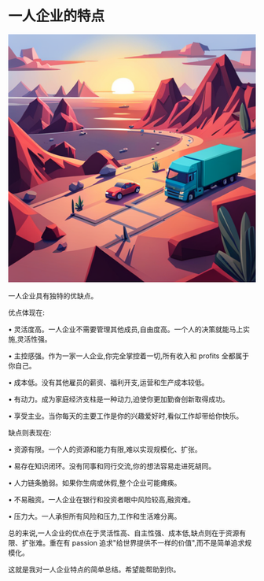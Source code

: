 # 一人企业的特点

![](../images/20230804111200.png)

一人企业具有独特的优缺点。

优点体现在:

• 灵活度高。一人企业不需要管理其他成员,自由度高。一个人的决策就能马上实施,灵活性强。

• 主控感强。作为一家一人企业,你完全掌控着一切,所有收入和 profits 全都属于你自己。

• 成本低。没有其他雇员的薪资、福利开支,运营和生产成本较低。

• 有动力。成为家庭经济支柱是一种动力,迫使你更加勤奋创新取得成功。

• 享受主业。当你每天的主要工作是你的兴趣爱好时,看似工作却带给你快乐。

缺点则表现在:

• 资源有限。一个人的资源和能力有限,难以实现规模化、扩张。

• 易存在知识闭环。没有同事和同行交流,你的想法容易走进死胡同。

• 人力链条脆弱。如果你生病或休假,整个企业可能瘫痪。

• 不易融资。一人企业在银行和投资者眼中风险较高,融资难。

• 压力大。一人承担所有风险和压力,工作和生活难分离。

总的来说,一人企业的优点在于灵活性高、自主性强、成本低,缺点则在于资源有限、扩张难。重在有 passion 追求"给世界提供不一样的价值",而不是简单追求规模化。

这就是我对一人企业特点的简单总结。希望能帮助到你。